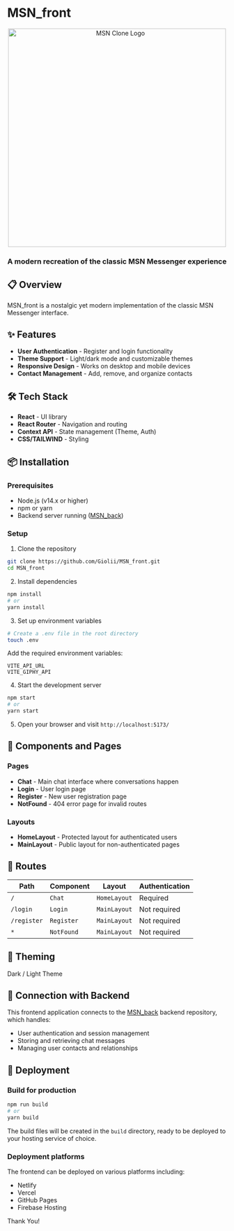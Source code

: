# MSN_front

<div align="center">
  <img src="https://i.postimg.cc/CMb0Y163/MSN.jpg" width="500" alt="MSN Clone Logo">
  <h3>A modern recreation of the classic MSN Messenger experience</h3>
</div>

## 📋 Overview

MSN_front is a nostalgic yet modern implementation of the classic MSN Messenger interface.

## ✨ Features

- **User Authentication** - Register and login functionality
- **Theme Support** - Light/dark mode and customizable themes
- **Responsive Design** - Works on desktop and mobile devices
- **Contact Management** - Add, remove, and organize contacts

## 🛠️ Tech Stack

- **React** - UI library
- **React Router** - Navigation and routing
- **Context API** - State management (Theme, Auth)
- **CSS/TAILWIND** - Styling

## 📦 Installation

### Prerequisites
- Node.js (v14.x or higher)
- npm or yarn
- Backend server running ([MSN_back](https://github.com/Giolii/MSN_back))

### Setup

1. Clone the repository
```bash
git clone https://github.com/Giolii/MSN_front.git
cd MSN_front
```

2. Install dependencies
```bash
npm install
# or
yarn install
```

3. Set up environment variables
```bash
# Create a .env file in the root directory
touch .env
```

Add the required environment variables:
```
VITE_API_URL
VITE_GIPHY_API
```

4. Start the development server
```bash
npm start
# or
yarn start
```

5. Open your browser and visit `http://localhost:5173/`

## 🧩 Components and Pages

### Pages
- **Chat** - Main chat interface where conversations happen
- **Login** - User login page
- **Register** - New user registration page
- **NotFound** - 404 error page for invalid routes

### Layouts
- **HomeLayout** - Protected layout for authenticated users
- **MainLayout** - Public layout for non-authenticated pages

## 📱 Routes

| Path | Component | Layout | Authentication |
|------|-----------|--------|----------------|
| `/` | `Chat` | `HomeLayout` | Required |
| `/login` | `Login` | `MainLayout` | Not required |
| `/register` | `Register` | `MainLayout` | Not required |
| `*` | `NotFound` | `MainLayout` | Not required |

## 🎨 Theming

Dark / Light Theme


## 🔄 Connection with Backend

This frontend application connects to the [MSN_back](https://github.com/Giolii/MSN_back) backend repository, which handles:
- User authentication and session management
- Storing and retrieving chat messages
- Managing user contacts and relationships

## 🚀 Deployment

### Build for production
```bash
npm run build
# or
yarn build
```

The build files will be created in the `build` directory, ready to be deployed to your hosting service of choice.

### Deployment platforms
The frontend can be deployed on various platforms including:
- Netlify
- Vercel
- GitHub Pages
- Firebase Hosting

Thank You!
